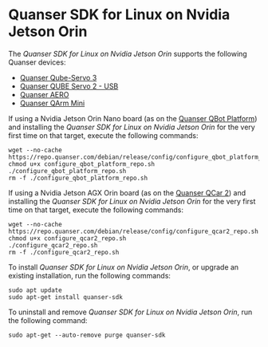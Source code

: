 # Quanser SDK for Linux on Nvidia Jetson Orin
The *Quanser SDK for Linux on Nvidia Jetson Orin* supports the following Quanser devices:
- [Quanser Qube-Servo 3](https://www.quanser.com/products/qube-servo-3/)
- [Quanser QUBE Servo 2 - USB](https://www.quanser.com/products/qube-servo-2/)
- [Quanser AERO](https://www.quanser.com/products/quanser-aero/)
- [Quanser QArm Mini](https://www.quanser.com/products/qarm-mini/)


If using a Nvidia Jetson Orin Nano board (as on the [Quanser QBot Platform](https://www.quanser.com/products/qbot-platform/)) and installing the *Quanser SDK for Linux on Nvidia Jetson Orin* for the very first time on that target, execute the following commands: 
```
wget --no-cache https://repo.quanser.com/debian/release/config/configure_qbot_platform_repo.sh
chmod u+x configure_qbot_platform_repo.sh
./configure_qbot_platform_repo.sh
rm -f ./configure_qbot_platform_repo.sh
```

If using a Nvidia Jetson AGX Orin board (as on the [Quanser QCar 2](https://www.quanser.com/products/qcar-2/)) and installing the *Quanser SDK for Linux on Nvidia Jetson Orin* for the very first time on that target, execute the following commands: 
```
wget --no-cache https://repo.quanser.com/debian/release/config/configure_qcar2_repo.sh
chmod u+x configure_qcar2_repo.sh
./configure_qcar2_repo.sh
rm -f ./configure_qcar2_repo.sh
```


To install *Quanser SDK for Linux on Nvidia Jetson Orin*, or upgrade an existing installation, run the following commands:

```
sudo apt update
sudo apt-get install quanser-sdk
```


To uninstall and remove *Quanser SDK for Linux on Nvidia Jetson Orin*, run the following command:

```
sudo apt-get --auto-remove purge quanser-sdk
```

